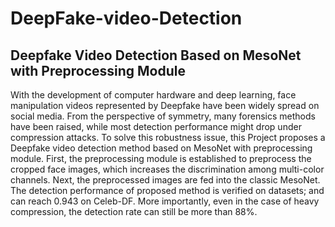 # DeepFake-video-Detection

## Deepfake Video Detection Based on MesoNet with Preprocessing Module
With the development of computer hardware and deep learning, face manipulation videos represented by Deepfake have been widely spread on social media. From the perspective of symmetry, many forensics methods have been raised, while most detection performance might drop under compression attacks. To solve this robustness issue, this Project proposes a Deepfake video detection method based on MesoNet with preprocessing module. First, the preprocessing module is established to preprocess the cropped face images, which increases the discrimination among multi-color channels. Next, the preprocessed images are fed into the classic MesoNet. The detection performance of proposed method is verified on datasets; and can reach 0.943 on Celeb-DF. More importantly, even in the case of heavy compression, the detection rate can still be more than 88%.
